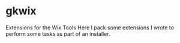 # gkwix
Extensions for the Wix Tools
Here I pack some extensions I wrote to perform some tasks as part of an installer.
